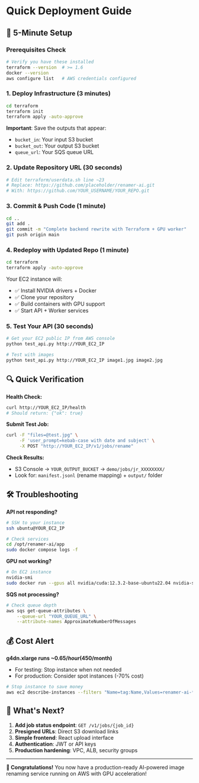 # Quick Deployment Guide

## 🚀 5-Minute Setup

### Prerequisites Check
```bash
# Verify you have these installed
terraform --version  # >= 1.6
docker --version
aws configure list   # AWS credentials configured
```

### 1. Deploy Infrastructure (3 minutes)
```bash
cd terraform
terraform init
terraform apply -auto-approve
```

**Important**: Save the outputs that appear:
- `bucket_in`: Your input S3 bucket
- `bucket_out`: Your output S3 bucket  
- `queue_url`: Your SQS queue URL

### 2. Update Repository URL (30 seconds)
```bash
# Edit terraform/userdata.sh line ~23
# Replace: https://github.com/placeholder/renamer-ai.git
# With: https://github.com/YOUR_USERNAME/YOUR_REPO.git
```

### 3. Commit & Push Code (1 minute)
```bash
cd ..
git add .
git commit -m "Complete backend rewrite with Terraform + GPU worker"
git push origin main
```

### 4. Redeploy with Updated Repo (1 minute)
```bash
cd terraform
terraform apply -auto-approve
```

Your EC2 instance will:
- ✅ Install NVIDIA drivers + Docker
- ✅ Clone your repository  
- ✅ Build containers with GPU support
- ✅ Start API + Worker services

### 5. Test Your API (30 seconds)
```bash
# Get your EC2 public IP from AWS console
python test_api.py http://YOUR_EC2_IP

# Test with images
python test_api.py http://YOUR_EC2_IP image1.jpg image2.jpg
```

## 🔍 Quick Verification

**Health Check:**
```bash
curl http://YOUR_EC2_IP/health
# Should return: {"ok": true}
```

**Submit Test Job:**
```bash
curl -F "files=@test.jpg" \
     -F 'user_prompt=kebab-case with date and subject' \
     -X POST "http://YOUR_EC2_IP/v1/jobs/rename"
```

**Check Results:**
- S3 Console → `YOUR_OUTPUT_BUCKET` → `demo/jobs/jr_XXXXXXXX/`
- Look for: `manifest.jsonl` (rename mapping) + `output/` folder

## 🛠️ Troubleshooting

**API not responding?**
```bash
# SSH to your instance
ssh ubuntu@YOUR_EC2_IP

# Check services
cd /opt/renamer-ai/app
sudo docker compose logs -f
```

**GPU not working?**
```bash
# On EC2 instance
nvidia-smi
sudo docker run --gpus all nvidia/cuda:12.3.2-base-ubuntu22.04 nvidia-smi
```

**SQS not processing?**
```bash
# Check queue depth
aws sqs get-queue-attributes \
    --queue-url "YOUR_QUEUE_URL" \
    --attribute-names ApproximateNumberOfMessages
```

## 💰 Cost Alert

**g4dn.xlarge runs ~$0.65/hour ($450/month)**
- For testing: Stop instance when not needed
- For production: Consider spot instances (-70% cost)

```bash
# Stop instance to save money
aws ec2 describe-instances --filters "Name=tag:Name,Values=renamer-ai-*" --query 'Reservations[].Instances[].InstanceId' --output text | xargs aws ec2 stop-instances --instance-ids
```

## 🎯 What's Next?

1. **Add job status endpoint**: `GET /v1/jobs/{job_id}`
2. **Presigned URLs**: Direct S3 download links
3. **Simple frontend**: React upload interface
4. **Authentication**: JWT or API keys
5. **Production hardening**: VPC, ALB, security groups

---

**🎉 Congratulations!** You now have a production-ready AI-powered image renaming service running on AWS with GPU acceleration! 
